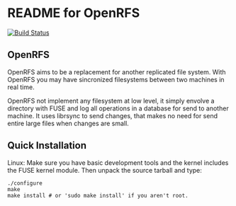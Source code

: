 README for OpenRFS
==================
[![Build Status](https://travis-ci.org/frincon/openrfs.png?branch=master)](https://travis-ci.org/frincon/openrfs)

OpenRFS
-------
OpenRFS aims to be a replacement for another replicated file system. With OpenRFS you may have sincronized filesystems 
between two machines in real time.

OpenRFS not implement any filesystem at low level, it simply envolve a directory with FUSE and log all operations
in a database for send to another machine. It uses librsync to send changes, that makes no need for send entire
large files when changes are small.


Quick Installation
------------------

Linux: Make sure you have basic development tools and the kernel includes 
the FUSE kernel module. Then unpack the source tarball and type:

    ./configure
    make
    make install # or 'sudo make install' if you aren't root.
  

